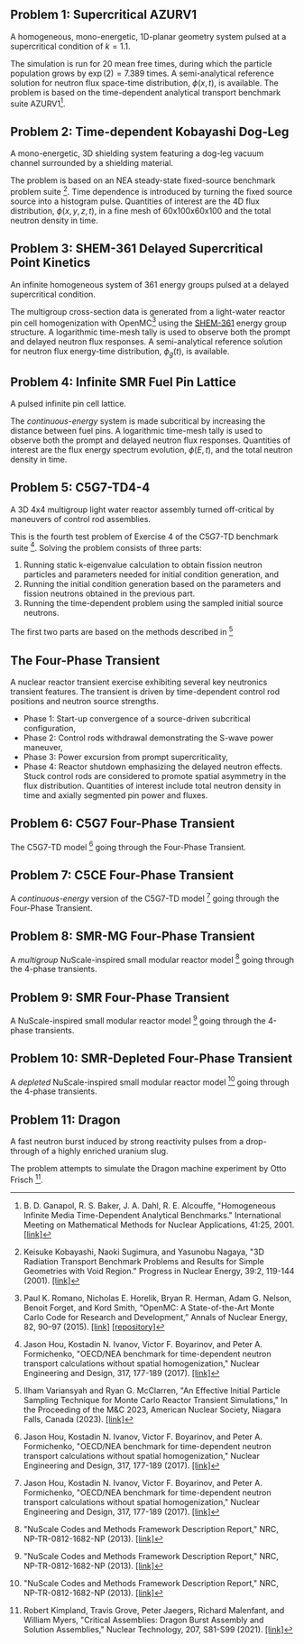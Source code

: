 ## Problem 1: Supercritical AZURV1

A homogeneous, mono-energetic, 1D-planar geometry system pulsed at a supercritical condition of $k=1.1$.

The simulation is run for 20 mean free times, during which the particle population grows by $\exp(2)=7.389$ times.
A semi-analytical reference solution for neutron flux space-time distribution, $\phi(x,t)$, is available.
The problem is based on the time-dependent analytical transport benchmark suite AZURV1[^1].

[^1]: B. D. Ganapol, R. S. Baker, J. A. Dahl, R. E. Alcouffe, "Homogeneous Infinite Media Time-Dependent Analytical Benchmarks." International Meeting on Mathematical Methods for Nuclear Applications, 41:25, 2001. [[link]](https://www.osti.gov/biblio/975281)

## Problem 2: Time-dependent Kobayashi Dog-Leg

A mono-energetic, 3D shielding system featuring a dog-leg vacuum channel surrounded by a shielding material.

The problem is based on an NEA steady-state fixed-source benchmark problem suite [^2].
Time dependence is introduced by turning the fixed source source into a histogram pulse.
Quantities of interest are the 4D flux distribution, $\phi(x,y,z,t)$, in a fine mesh of 60x100x60x100 and the total neutron density in time.

[^2]: Keisuke Kobayashi, Naoki Sugimura, and Yasunobu Nagaya, "3D Radiation Transport Benchmark Problems and Results for Simple Geometries with Void Region." Progress in Nuclear Energy, 39:2, 119-144 (2001). [[link]](https://www.sciencedirect.com/science/article/abs/pii/S0149197001000075)

## Problem 3: SHEM-361 Delayed Supercritical Point Kinetics

An infinite homogeneous system of 361 energy groups pulsed at a delayed supercritical condition.

The multigroup cross-section data is generated from a light-water reactor pin cell homogenization with OpenMC[^3] using the [SHEM-361](https://docs.openmc.org/en/latest/pythonapi/mgxs.html) energy group structure.
A logarithmic time-mesh tally is used to observe both the prompt and delayed neutron flux responses.
A semi-analytical reference solution for neutron flux energy-time distribution, $\phi_g(t)$, is available.

[^3]: Paul K. Romano, Nicholas E. Horelik, Bryan R. Herman, Adam G. Nelson, Benoit Forget, and Kord Smith, “OpenMC: A State-of-the-Art Monte Carlo Code for Research and Development,” Annals of Nuclear Energy, 82, 90–97 (2015). [[link]](https://www.sciencedirect.com/science/article/abs/pii/S030645491400379X) [[repository]](https://github.com/openmc-dev/openmc)

## Problem 4: Infinite SMR Fuel Pin Lattice

A pulsed infinite pin cell lattice.

The _continuous-energy_ system is made subcritical by increasing the distance between fuel pins.
A logarithmic time-mesh tally is used to observe both the prompt and delayed neutron flux responses.
Quantities of interest are the flux energy spectrum evolution, $\phi(E,t)$, and the total neutron density in time.

## Problem 5: C5G7-TD4-4

A 3D 4x4 multigroup light water reactor assembly turned off-critical by maneuvers of control rod assemblies.

This is the fourth test problem of Exercise 4 of the C5G7-TD benchmark suite [^4].
Solving the problem consists of three parts: 
1. Running static k-eigenvalue calculation to obtain fission neutron particles and parameters needed for initial condition generation, and
2. Running the initial condition generation based on the parameters and fission neutrons obtained in the previous part.
3. Running the time-dependent problem using the sampled initial source neutrons.

The first two parts are based on the methods described in [^5]

[^4]: Jason Hou, Kostadin N. Ivanov, Victor F. Boyarinov, and Peter A. Formichenko, "OECD/NEA benchmark for time-dependent neutron transport calculations without spatial homogenization," Nuclear Engineering and Design, 317, 177-189 (2017). [[link]](https://www.sciencedirect.com/science/article/abs/pii/S0029549317300572?via%3Dihub)

[^5]: Ilham Variansyah and Ryan G. McClarren, "An Effective Initial Particle Sampling Technique for Monte Carlo Reactor Transient Simulations," In the Proceeding of the M&C 2023, American Nuclear Society, Niagara Falls, Canada (2023). [[link]](https://arxiv.org/abs/2305.07646)

## The Four-Phase Transient

A nuclear reactor transient exercise exhibiting several key neutronics transient features.
The transient is driven by time-dependent control rod positions and neutron source strengths.
- Phase 1: Start-up convergence of a source-driven subcritical configuration,
- Phase 2: Control rods withdrawal demonstrating the S-wave power maneuver,
- Phase 3: Power excursion from prompt supercriticality,
- Phase 4: Reactor shutdown emphasizing the delayed neutron effects.
Stuck control rods are considered to promote spatial asymmetry in the flux distribution.
Quantities of interest include total neutron density in time and axially segmented pin power and fluxes.

## Problem 6: C5G7 Four-Phase Transient

The C5G7-TD model [^4] going through the Four-Phase Transient.

## Problem 7: C5CE Four-Phase Transient

A _continuous-energy_ version of the C5G7-TD model [^4] going through the Four-Phase Transient.

## Problem 8: SMR-MG Four-Phase Transient

A _multigroup_ NuScale-inspired small modular reactor model [^6] going through the 4-phase transients.

[^6]: "NuScale Codes and Methods Framework Description Report," NRC, NP-TR-0812-1682-NP (2013). [[link]](https://www.nrc.gov/docs/ML1301/ML13018A154.pdf)

## Problem 9: SMR Four-Phase Transient

A NuScale-inspired small modular reactor model [^6] going through the 4-phase transients.

## Problem 10: SMR-Depleted Four-Phase Transient

A _depleted_ NuScale-inspired small modular reactor model [^6] going through the 4-phase transients.

## Problem 11: Dragon

A fast neutron burst induced by strong reactivity pulses from a drop-through of a highly enriched uranium slug.

The problem attempts to simulate the Dragon machine experiment by Otto Frisch [^7].

[^7]: Robert Kimpland, Travis Grove, Peter Jaegers, Richard Malenfant, and William Myers, "Critical Assemblies: Dragon Burst Assembly and Solution Assemblies," Nuclear Technology, 207, S81-S99 (2021). [[link]](https://www.tandfonline.com/doi/pdf/10.1080/00295450.2021.1927626)

